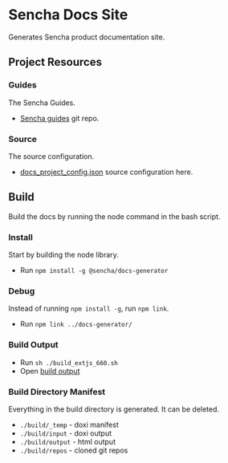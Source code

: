 # Sencha Docs Site 
Generates Sencha product documentation site. 


## Project Resources

### Guides
The Sencha Guides. 

* [Sencha guides](https://github.com/sencha/guides) git repo.

### Source
The source configuration. 

* [docs_project_config.json](./configs/docs_project_config.json) source configuration here.


## Build
Build the docs by running the node command in the bash script.  

### Install
Start by building the node library.

* Run `npm install -g @sencha/docs-generator`

### Debug
Instead of running `npm install -g`, run `npm link`.

* Run `npm link ../docs-generator/`

### Build Output

* Run `sh ./build_extjs_660.sh`
* Open [build output](./build/output)

### Build Directory Manifest
Everything in the build directory is generated. 
It can be deleted.

* `./build/_temp` - doxi manifest
* `./build/input` - doxi output
* `./build/output` - html output
* `./build/repos` - cloned git repos

